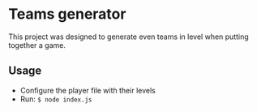 # Teams generator

This project was designed to generate even teams in level when putting together a game.

## Usage

* Configure the player file with their levels
* Run: ``` $ node index.js ```